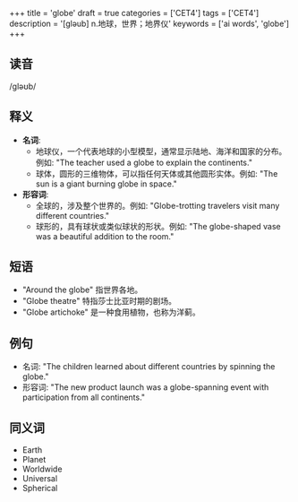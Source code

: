 +++
title = 'globe'
draft = true
categories = ['CET4']
tags = ['CET4']
description = '[gləub] n.地球，世界；地界仪'
keywords = ['ai words', 'globe']
+++

## 读音
/ɡləʊb/

## 释义
- **名词**: 
   - 地球仪，一个代表地球的小型模型，通常显示陆地、海洋和国家的分布。例如: "The teacher used a globe to explain the continents."
   - 球体，圆形的三维物体，可以指任何天体或其他圆形实体。例如: "The sun is a giant burning globe in space."
- **形容词**:
   - 全球的，涉及整个世界的。例如: "Globe-trotting travelers visit many different countries."
   - 球形的，具有球状或类似球状的形状。例如: "The globe-shaped vase was a beautiful addition to the room."

## 短语
- "Around the globe" 指世界各地。
- "Globe theatre" 特指莎士比亚时期的剧场。
- "Globe artichoke" 是一种食用植物，也称为洋蓟。

## 例句
- 名词: "The children learned about different countries by spinning the globe."
- 形容词: "The new product launch was a globe-spanning event with participation from all continents."

## 同义词
- Earth
- Planet
- Worldwide
- Universal
- Spherical

